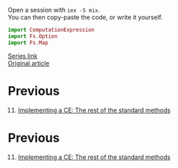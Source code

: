Open a session with `iex -S mix`.  
You can then copy-paste the code, or write it yourself.  

```elixir
import ComputationExpression
import Fs.Option
import Fs.Map
```

[Series link](README.md)  
[Original article](https://fsharpforfunandprofit.com/posts/computation-expressions-builder-part6/)

# Previous

11. [Implementing a CE: The rest of the standard methods](11-implementing-a-ce-the-rest-of-the-standard-methods.md)

# Previous

11. [Implementing a CE: The rest of the standard methods](11-implementing-a-ce-the-rest-of-the-standard-methods.md)
